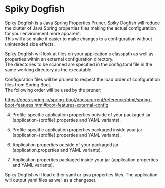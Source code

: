# Spiky Dogfish 

Spiky Dogfish is a Java Spring Properties Pruner.  Spiky Dogfish will reduce the clutter of Java Spring properties files making the actual configuration for your environment more apparent.  
This will also make it easier to make changes to a configuration without unintended side effects.

Spiky Dogfish will look at files on your application's classpath as well as properties within an external configuration directory.  
The directories to be scanned are specified in the config.toml file in the same working directory as the executable.

Configuration files will be pruned to respect the load order of configuration files from Spring Boot.  
The following order will be used by the pruner: 

https://docs.spring.io/spring-boot/docs/current/reference/html/spring-boot-features.html#boot-features-external-config

4. Profile-specific application properties outside of your packaged jar (application-{profile}.properties and YAML variants).

3. Profile-specific application properties packaged inside your jar (application-{profile}.properties and YAML variants).

2. Application properties outside of your packaged jar (application.properties and YAML variants).

1. Application properties packaged inside your jar (application.properties and YAML variants).

Spiky Dogfish will load either yaml or java properties files.  The application will output yaml files as well as a changeset.

